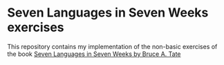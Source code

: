 # Seven Languages in Seven Weeks exercises

This repository contains my implementation of the non-basic exercises of the book
[Seven Languages in Seven Weeks by Bruce A. Tate](https://pragprog.com/book/btlang/seven-languages-in-seven-weeks)
